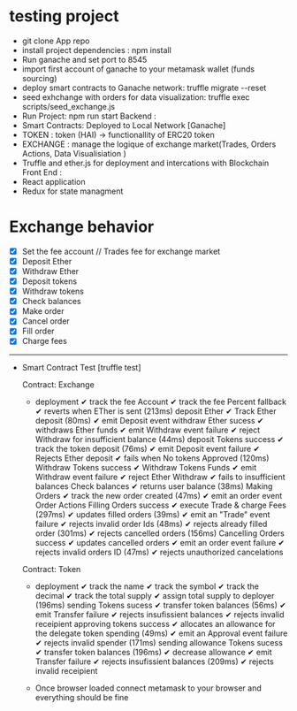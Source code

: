 
# testing project
  - git clone App repo
  - install project dependencies : npm install
  - Run ganache and set port to 8545
  - import first account of ganache to your metamask wallet (funds sourcing)
  - deploy smart contracts to Ganache network: truffle migrate --reset
  - seed exhchange with orders for data visualization: truffle exec scripts/seed_exchange.js
  - Run Project: npm run start
Backend :
- Smart Contracts: Deployed to Local Network [Ganache]
- TOKEN : token (HAI) -> functionallity of ERC20 token
- EXCHANGE : manage the logique of exchange market(Trades, Orders Actions, Data Visualisiation )
- Truffle and ether.js for deployment and intercations with Blockchain
Front End :
- React application
- Redux for state managment
# Exchange behavior
  - [X] Set the fee account  // Trades fee for exchange market
  - [X] Deposit Ether
  - [X] Withdraw Ether
  - [X] Deposit tokens
  - [X] Withdraw tokens
  - [X] Check balances
  - [X] Make order
  - [X] Cancel order
  - [X] Fill order
  - [X] Charge fees
-------------------
- Smart Contract Test [truffle test]

  Contract: Exchange
  - deployment
      ✔ track the fee Account
      ✔ track the fee Percent
    fallback
      ✔ reverts when ETher is sent (213ms)
    deposit Ether
      ✔ Track Ether deposit (80ms)
      ✔ emit Deposit event
    withdraw Ether
      sucess
        ✔ withdraws Ether funds
        ✔ emit Withdraw event
      failure
        ✔ reject Withdraw for insufficient balance (44ms)
    deposit Tokens
      success
        ✔ track the token deposit (76ms)
        ✔ emit Deposit event
      failure
        ✔ Rejects Ether deposit
        ✔ fails when No tokens Approved (120ms)
    Withdraw Tokens
      success
        ✔ Withdraw Tokens Funds
        ✔ emit Withdraw event
      failure
        ✔ reject Ether Withdraw
        ✔ fails to insufficient balances
    Check balances
      ✔ returns user balance (38ms)
    Making Orders
      ✔ track the new order created  (47ms)
      ✔ emit an order event
    Order Actions
      Filling Orders
        success
          ✔ execute Trade & charge Fees (297ms)
          ✔ updates filled orders (39ms)
          ✔ emit an "Trade" event
        failure
          ✔ rejects invalid order Ids (48ms)
          ✔ rejects already filled order (301ms)
          ✔ rejects cancelled orders (156ms)
     Cancelling Orders
        success
          ✔ updates cancelled orders
          ✔ emit an order event
        failure
          ✔ rejects invalid orders ID (47ms)
          ✔ rejects unauthorized cancelations

  Contract: Token
  - deployment
      ✔ track the name
      ✔ track the symbol
      ✔ track the decimal
      ✔ track the total supply
      ✔ assign total supply to deployer (196ms)
    sending Tokens
      sucess
        ✔ transfer token balances (56ms)
        ✔ emit Transfer
      failure
        ✔ rejects insufissient balances
        ✔ rejects invalid receipient
    approving tokens
      success
        ✔ allocates an allowance for the delegate token spending (49ms)
        ✔ emit an Approval event
      failure
        ✔ rejects invalid spender (171ms)
    sending allowance Tokens
      sucess
        ✔ transfer token balances (196ms)
        ✔ decrease  allowance
        ✔ emit Transfer
      failure
        ✔ rejects insufissient balances (209ms)
        ✔ rejects invalid receipient


  - Once browser loaded connect metamask to your browser and everything should be fine 


